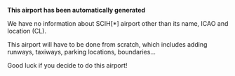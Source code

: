 **This airport has been automatically generated**

We have no information about SCIH[*] airport other than its name, ICAO and location (CL).

This airport will have to be done from scratch, which includes adding runways, taxiways, parking locations, boundaries...

Good luck if you decide to do this airport!